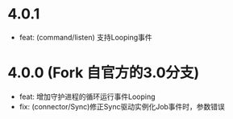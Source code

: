 4.0.1
==================

  * feat: (command/listen) 支持Looping事件

4.0.0 (Fork 自官方的3.0分支)
==================

  * feat: 增加守护进程的循环运行事件Looping
  * fix: (connector/Sync)修正Sync驱动实例化Job事件时，参数错误
